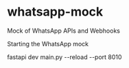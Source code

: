 # whatsapp-mock
Mock of WhatsApp APIs and Webhooks

Starting the WhatsApp mock

fastapi dev main.py --reload --port 8010
